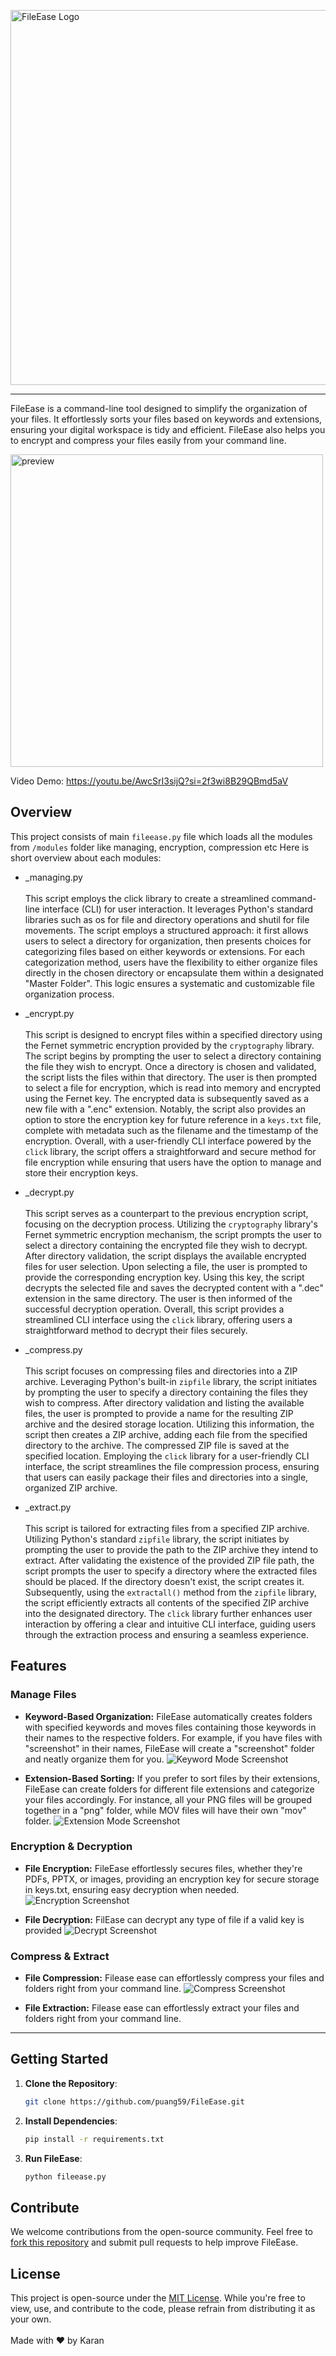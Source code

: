 <p align="left">
  <img src="media/logo.png" alt="FileEase Logo" width="600">
</p>

<hr>

FileEase is a command-line tool designed to simplify the organization of your files. It effortlessly sorts your files based on keywords and extensions, ensuring your digital workspace is tidy and efficient. FileEase also helps you to encrypt and compress your files easily from your command line.

<p align="left">
  <img src="media/preview.png" alt="preview" width="500">
</p>

Video Demo: https://youtu.be/AwcSrI3sijQ?si=2f3wi8B29QBmd5aV

## Overview
This project consists of main `fileease.py` file which loads all the modules from `/modules` folder like managing, encryption, compression etc
Here is short overview about each modules: 

- _managing.py
<br><br> 
This script employs the click library to create a streamlined command-line interface (CLI) for user interaction. It leverages Python's standard libraries such as os for file and directory operations and shutil for file movements. The script employs a structured approach: it first allows users to select a directory for organization, then presents choices for categorizing files based on either keywords or extensions. For each categorization method, users have the flexibility to either organize files directly in the chosen directory or encapsulate them within a designated "Master Folder". This logic ensures a systematic and customizable file organization process.

- _encrypt.py
<br><br>
This script is designed to encrypt files within a specified directory using the Fernet symmetric encryption provided by the `cryptography` library. The script begins by prompting the user to select a directory containing the file they wish to encrypt. Once a directory is chosen and validated, the script lists the files within that directory. The user is then prompted to select a file for encryption, which is read into memory and encrypted using the Fernet key. The encrypted data is subsequently saved as a new file with a ".enc" extension. Notably, the script also provides an option to store the encryption key for future reference in a `keys.txt` file, complete with metadata such as the filename and the timestamp of the encryption. Overall, with a user-friendly CLI interface powered by the `click` library, the script offers a straightforward and secure method for file encryption while ensuring that users have the option to manage and store their encryption keys.

- _decrypt.py
<br><br>
This script serves as a counterpart to the previous encryption script, focusing on the decryption process. Utilizing the `cryptography` library's Fernet symmetric encryption mechanism, the script prompts the user to select a directory containing the encrypted file they wish to decrypt. After directory validation, the script displays the available encrypted files for user selection. Upon selecting a file, the user is prompted to provide the corresponding encryption key. Using this key, the script decrypts the selected file and saves the decrypted content with a ".dec" extension in the same directory. The user is then informed of the successful decryption operation. Overall, this script provides a streamlined CLI interface using the `click` library, offering users a straightforward method to decrypt their files securely.

- _compress.py
<br><br>
This script focuses on compressing files and directories into a ZIP archive. Leveraging Python's built-in `zipfile` library, the script initiates by prompting the user to specify a directory containing the files they wish to compress. After directory validation and listing the available files, the user is prompted to provide a name for the resulting ZIP archive and the desired storage location. Utilizing this information, the script then creates a ZIP archive, adding each file from the specified directory to the archive. The compressed ZIP file is saved at the specified location. Employing the `click` library for a user-friendly CLI interface, the script streamlines the file compression process, ensuring that users can easily package their files and directories into a single, organized ZIP archive.

- _extract.py
<br><br>
This script is tailored for extracting files from a specified ZIP archive. Utilizing Python's standard `zipfile` library, the script initiates by prompting the user to provide the path to the ZIP archive they intend to extract. After validating the existence of the provided ZIP file path, the script prompts the user to specify a directory where the extracted files should be placed. If the directory doesn't exist, the script creates it. Subsequently, using the `extractall()` method from the `zipfile` library, the script efficiently extracts all contents of the specified ZIP archive into the designated directory. The `click` library further enhances user interaction by offering a clear and intuitive CLI interface, guiding users through the extraction process and ensuring a seamless experience.

## Features

### Manage Files
- **Keyword-Based Organization:** FileEase automatically creates folders with specified keywords and moves files containing those keywords in their names to the respective folders. For example, if you have files with "screenshot" in their names, FileEase will create a "screenshot" folder and neatly organize them for you.
  ![Keyword Mode Screenshot](media/keyword.png)

- **Extension-Based Sorting:** If you prefer to sort files by their extensions, FileEase can create folders for different file extensions and categorize your files accordingly. For instance, all your PNG files will be grouped together in a "png" folder, while MOV files will have their own "mov" folder.
  ![Extension Mode Screenshot](media/manage.png)

### Encryption & Decryption
- **File Encryption:** FileEase effortlessly secures files, whether they're PDFs, PPTX, or images, providing an encryption key for secure storage in keys.txt, ensuring easy decryption when needed.
  ![Encryption Screenshot](media/encrypt.png)

- **File Decryption:** FilEase can decrypt any type of file if a valid key is provided
  ![Decrypt Screenshot](media/decrypt.png)

### Compress & Extract
- **File Compression:** Filease ease can effortlessly compress your files and folders right from your command line.
    ![Compress Screenshot](media/compress.png)

- **File Extraction:** Filease ease can effortlessly extract your files and folders right from your command line.
  
<hr>

## Getting Started

1. **Clone the Repository**:
   ```bash
   git clone https://github.com/puang59/FileEase.git
   ```

2. **Install Dependencies**:
   ```bash
   pip install -r requirements.txt
   ```

3. **Run FileEase**:
   ```bash
   python fileease.py
   ```

## Contribute

We welcome contributions from the open-source community. Feel free to [fork this repository](https://github.com/puang59/FileEase/fork) and submit pull requests to help improve FileEase.

## License

This project is open-source under the [MIT License](LICENSE). While you're free to view, use, and contribute to the code, please refrain from distributing it as your own. 
<br><br>
Made with ❤️ by Karan 

